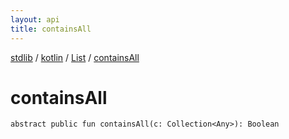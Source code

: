 ```yaml
---
layout: api
title: containsAll
---
```

[stdlib](../../index.html) / [kotlin](../index.html) / [List](index.html) / [containsAll](containsAll.html)

# containsAll

```
abstract public fun containsAll(c: Collection<Any>): Boolean
```
